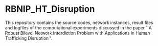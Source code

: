 # RBNIP_HT_Disruption
This repository contains the source codes, network instances, result files and logfiles of the computational experiments discussed in the paper ``A Robust Bilevel Network Interdiction Problem with Applications in Human Trafficking Disruption''.
